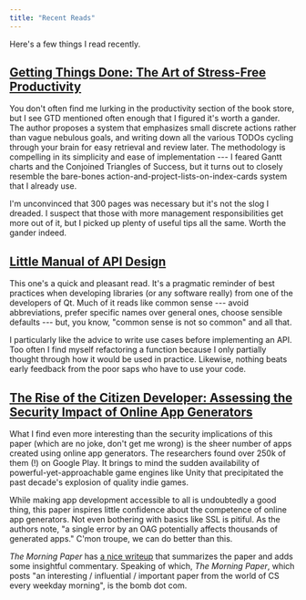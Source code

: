 ```yaml
---
title: "Recent Reads"
---
```


Here's a few things I read recently.


## [Getting Things Done: The Art of Stress-Free Productivity](https://en.wikipedia.org/wiki/Getting_Things_Done)

You don't often find me lurking in the productivity section of the book store, but I see GTD mentioned often enough that I figured it's worth a gander. The author proposes a system that emphasizes small discrete actions rather than vague nebulous goals, and writing down all the various TODOs cycling through your brain for easy retrieval and review later. The methodology is compelling in its simplicity and ease of implementation --- I feared Gantt charts and the Conjoined Triangles of Success, but it turns out to closely resemble the bare-bones action-and-project-lists-on-index-cards system that I already use.

I'm unconvinced that 300 pages was necessary but it's not the slog I dreaded. I suspect that those with more management responsibilities get more out of it, but I picked up plenty of useful tips all the same. Worth the gander indeed.


## [Little Manual of API Design](https://github.com/papers-we-love/papers-we-love/blob/master/api_design/api-design.pdf)

This one's a quick and pleasant read. It's a pragmatic reminder of best practices when developing libraries (or any software really) from one of the developers of Qt. Much of it reads like common sense --- avoid abbreviations, prefer specific names over general ones, choose sensible defaults --- but, you know, "common sense is not so common" and all that.

I particularly like the advice to write use cases before implementing an API. Too often I find myself refactoring a function because I only partially thought through how it would be used in practice. Likewise, nothing beats early feedback from the poor saps who have to use your code.


## [The Rise of the Citizen Developer: Assessing the Security Impact of Online App Generators](https://saschafahl.de/papers/appgens2018.pdf)

What I find even more interesting than the security implications of this paper (which are no joke, don't get me wrong) is the sheer number of apps created using online app generators. The researchers found over 250k of them (!) on Google Play. It brings to mind the sudden availability of powerful-yet-approachable game engines like Unity that precipitated the past decade's explosion of quality indie games.

While making app development accessible to all is undoubtedly a good thing, this paper inspires little confidence about the competence of online app generators. Not even bothering with basics like SSL is pitiful. As the authors note, "a single error by an OAG potentially affects thousands of generated apps." C'mon troupe, we can do better than this.

*The Morning Paper* has [a nice writeup](https://blog.acolyer.org/2018/07/02/the-rise-of-the-citizen-developer-assessing-the-security-impact-of-online-app-generators/) that summarizes the paper and adds some insightful commentary. Speaking of which, *The Morning Paper*, which posts "an interesting / influential / important paper from the world of CS every weekday morning", is the bomb dot com.
